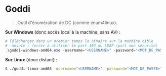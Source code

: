 # Goddi

> Outil d'énumération de DC (comme enum4linux).
>



**Sur Windows** (donc accès local à la machine, sans AV) :

```powershell
# Télécharger dans un premier temps le binaire sur la machine cible
# -unsafe : forcer à utiliser le port 389 du LDAP (port non sécurisé)
.\goddi-windows-amd64.exe -username="<USERNAME>" -password="<MOT_DE_PASSE>" -domain="<DOMAINE>.<DOMAINE>" -dc="acute.local" -unsafe
```



**Sur Linux** (donc distant) :

```bash
$ ./goddi-linux-amd64 -username="<USERNAME>" -password="<MOT_DE_PASSE>" -domain="<DOMAINE>.<DOMAINE>" -dc="acute.local" -unsafe
```

